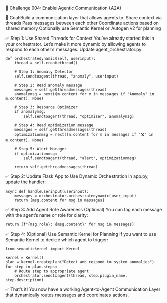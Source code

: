 
🔗 Challenge 004: Enable Agentic Communication (A2A)

🎯 Goal:Build a communication layer that allows agents to:
Share context via threads 
Pass messages between each other 
Coordinate actions based on shared memory 
Optionally use Semantic Kernel or Autogen v2 for planning 

 ✅ Step 1: Use Shared Threads for Context
You’ve already started this in your orchestrator. Let’s make it more dynamic by allowing agents to respond to each other’s messages.
Update agent_orchestrator.py:

```
def orchestratedynamic(self, userinput):
    thread = self.createthread()

    # Step 1: Anomaly Detector
    self.sendtoagent(thread, "anomaly", userinput)

    # Step 2: Read anomaly message
    messages = self.getthreadmessages(thread)
    anomalymsg = next((m.content for m in messages if "Anomaly" in m.content), None)

    # Step 3: Resource Optimizer
    if anomalymsg:
        self.sendtoagent(thread, "optimizer", anomalymsg)

    # Step 4: Read optimization message
    messages = self.getthreadmessages(thread)
    optimizationmsg = next((m.content for m in messages if "🛠️" in m.content), None)

    # Step 5: Alert Manager
    if optimizationmsg:
        self.sendtoagent(thread, "alert", optimizationmsg)

    return self.getthreadmessages(thread)
```


 ✅ Step 2: Update Flask App to Use Dynamic Orchestration
In app.py, update the handler:
```
async def handleuserinput(userinput):
    messages = orchestrator.orchestratedynamic(user_input)
    return [msg.content for msg in messages]
```

 ✅ Step 3: Add Agent Role Awareness (Optional)
You can tag each message with the agent’s name or role for clarity:
```
return [f"{msg.role}: {msg.content}" for msg in messages]
```
 ✅ Step 4: (Optional) Use Semantic Kernel for Planning
If you want to use Semantic Kernel to decide which agent to trigger:
```
from semantickernel import Kernel
```
```
kernel = Kernel()
plan = kernel.createplan("Detect and respond to system anomalies")
for step in plan.steps:
    # Route step to appropriate agent
    orchestrator.sendtoagent(thread, step.plugin_name, step.description)
```

 ✅ That’s it! You now have a working Agent-to-Agent Communication Layer that dynamically routes messages and coordinates actions.
